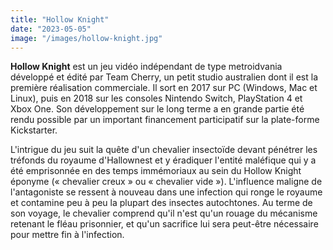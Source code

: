```yaml
---
title: "Hollow Knight"
date: "2023-05-05"
image: "/images/hollow-knight.jpg"
---
```


**Hollow Knight** est un jeu vidéo indépendant de type metroidvania développé et édité par Team Cherry, un petit studio australien dont il est la première réalisation commerciale. Il sort en 2017 sur PC (Windows, Mac et Linux), puis en 2018 sur les consoles Nintendo Switch, PlayStation 4 et Xbox One. Son développement sur le long terme a en grande partie été rendu possible par un important financement participatif sur la plate-forme Kickstarter.

L'intrigue du jeu suit la quête d'un chevalier insectoïde devant pénétrer les tréfonds du royaume d'Hallownest et y éradiquer l'entité maléfique qui y a été emprisonnée en des temps immémoriaux au sein du Hollow Knight éponyme (« chevalier creux » ou « chevalier vide »). L'influence maligne de l'antagoniste se ressent à nouveau dans une infection qui ronge le royaume et contamine peu à peu la plupart des insectes autochtones. Au terme de son voyage, le chevalier comprend qu'il n'est qu'un rouage du mécanisme retenant le fléau prisonnier, et qu'un sacrifice lui sera peut-être nécessaire pour mettre fin à l'infection.
